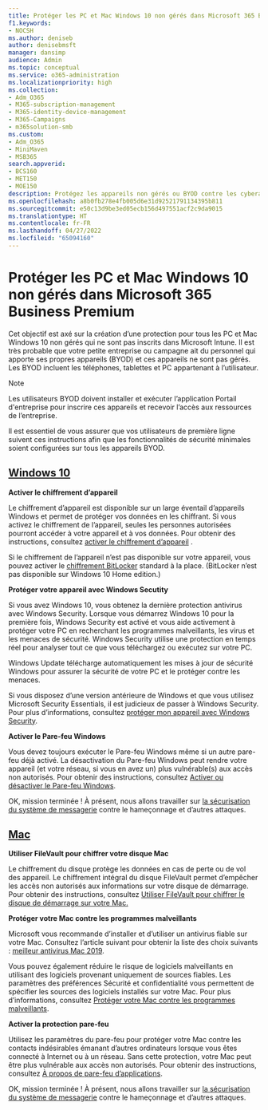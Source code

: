 ```yaml
---
title: Protéger les PC et Mac Windows 10 non gérés dans Microsoft 365 Business Premium
f1.keywords:
- NOCSH
ms.author: deniseb
author: denisebmsft
manager: dansimp
audience: Admin
ms.topic: conceptual
ms.service: o365-administration
ms.localizationpriority: high
ms.collection:
- Adm_O365
- M365-subscription-management
- M365-identity-device-management
- M365-Campaigns
- m365solution-smb
ms.custom:
- Adm_O365
- MiniMaven
- MSB365
search.appverid:
- BCS160
- MET150
- MOE150
description: Protégez les appareils non gérés ou BYOD contre les cyberattaques avec Microsoft 365 Business Premium. Comment configurer la cybersécurité pour les PC et Mac Windows.
ms.openlocfilehash: a8b0fb278e4fb005d6e31d92521791134395b811
ms.sourcegitcommit: e50c13d9be3ed05ecb156d497551acf2c9da9015
ms.translationtype: HT
ms.contentlocale: fr-FR
ms.lasthandoff: 04/27/2022
ms.locfileid: "65094160"
---
```

# <a name="protect-unmanaged-windows-10-pcs-and-macs-in-microsoft-365-business-premium"></a>Protéger les PC et Mac Windows 10 non gérés dans Microsoft 365 Business Premium

Cet objectif est axé sur la création d’une protection pour tous les PC et Mac Windows 10 non gérés qui ne sont pas inscrits dans Microsoft Intune. Il est très probable que votre petite entreprise ou campagne ait du personnel qui apporte ses propres appareils (BYOD) et ces appareils ne sont pas gérés. Les BYOD incluent les téléphones, tablettes et PC appartenant à l’utilisateur. 

>[!NOTE]
>Les utilisateurs BYOD doivent installer et exécuter l’application Portail d'entreprise pour inscrire ces appareils et recevoir l’accès aux ressources de l’entreprise.

Il est essentiel de vous assurer que vos utilisateurs de première ligne suivent ces instructions afin que les fonctionnalités de sécurité minimales soient configurées sur tous les appareils BYOD.

## <a name="windows-10"></a>[Windows 10](#tab/Windows10)

**Activer le chiffrement d’appareil**<p>
Le chiffrement d’appareil est disponible sur un large éventail d’appareils Windows et permet de protéger vos données en les chiffrant. Si vous activez le chiffrement de l’appareil, seules les personnes autorisées pourront accéder à votre appareil et à vos données. Pour obtenir des instructions, consultez [activer le chiffrement d’appareil](https://support.microsoft.com/help/4028713/windows-10-turn-on-device-encryption) .

 Si le chiffrement de l’appareil n’est pas disponible sur votre appareil, vous pouvez activer le [chiffrement BitLocker](https://support.microsoft.com/help/4028713/windows-10-turn-on-device-encryption) standard à la place. (BitLocker n’est pas disponible sur Windows 10 Home edition.) 

**Protéger votre appareil avec Windows Secutity**<p>
Si vous avez Windows 10, vous obtenez la dernière protection antivirus avec Windows Security. Lorsque vous démarrez Windows 10 pour la première fois, Windows Security est activé et vous aide activement à protéger votre PC en recherchant les programmes malveillants, les virus et les menaces de sécurité. Windows Security utilise une protection en temps réel pour analyser tout ce que vous téléchargez ou exécutez sur votre PC.

Windows Update télécharge automatiquement les mises à jour de sécurité Windows pour assurer la sécurité de votre PC et le protéger contre les menaces.

Si vous disposez d’une version antérieure de Windows et que vous utilisez Microsoft Security Essentials, il est judicieux de passer à Windows Security. Pour plus d’informations, consultez [protéger mon appareil avec Windows Security](https://support.microsoft.com/help/17464/windows-10-help-protect-my-device-with-windows-security).

**Activer le Pare-feu Windows**<p>
Vous devez toujours exécuter le Pare-feu Windows même si un autre pare-feu déjà activé. La désactivation du Pare-feu Windows peut rendre votre appareil (et votre réseau, si vous en avez un) plus vulnérable(s) aux accès non autorisés. Pour obtenir des instructions, consultez [Activer ou désactiver le Pare-feu Windows](https://support.microsoft.com/help/4028544/windows-10-turn-windows-defender-firewall-on-or-off).

OK, mission terminée ! À présent, nous allons travailler sur [la sécurisation du système de messagerie](m365bp-protect-email-overview.md) contre le hameçonnage et d’autres attaques.

## <a name="mac"></a>[Mac](#tab/Mac)

**Utiliser FileVault pour chiffrer votre disque Mac**<p>
Le chiffrement du disque protège les données en cas de perte ou de vol des appareil. Le chiffrement intégral du disque FileVault permet d’empêcher les accès non autorisés aux informations sur votre disque de démarrage. Pour obtenir des instructions, consultez [Utiliser FileVault pour chiffrer le disque de démarrage sur votre Mac.](https://support.apple.com/HT204837)

**Protéger votre Mac contre les programmes malveillants**<p>
Microsoft vous recommande d’installer et d’utiliser un antivirus fiable sur votre Mac. Consultez l’article suivant pour obtenir la liste des choix suivants : [meilleur antivirus Mac 2019](https://www.macworld.co.uk/feature/mac-software/mac-antivirus-3672182/).

Vous pouvez également réduire le risque de logiciels malveillants en utilisant des logiciels provenant uniquement de sources fiables. Les paramètres des préférences Sécurité et confidentialité vous permettent de spécifier les sources des logiciels installés sur votre Mac. Pour plus d’informations, consultez [Protéger votre Mac contre les programmes malveillants](https://support.apple.com/kb/PH25087).

**Activer la protection pare-feu**<p>
Utilisez les paramètres du pare-feu pour protéger votre Mac contre les contacts indésirables émanant d’autres ordinateurs lorsque vous êtes connecté à Internet ou à un réseau. Sans cette protection, votre Mac peut être plus vulnérable aux accès non autorisés. Pour obtenir des instructions, consultez [À propos de pare-feu d’applications](https://support.apple.com/HT201642).

OK, mission terminée ! À présent, nous allons travailler sur [la sécurisation du système de messagerie](m365bp-protect-email-overview.md) contre le hameçonnage et d’autres attaques.

